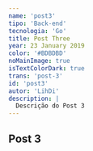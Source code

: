 ```yaml
---
name: 'post3'
tipo: 'Back-end'
tecnologia: 'Go'
title: Post Three
year: 23 January 2019
color: '#BDBDBD'
noMainImage: true
isTextColorDark: true
trans: 'post-3'
id: 'post3'
autor: 'LihDi'
description: |
  Descrição do Post 3
---
```


## Post 3

